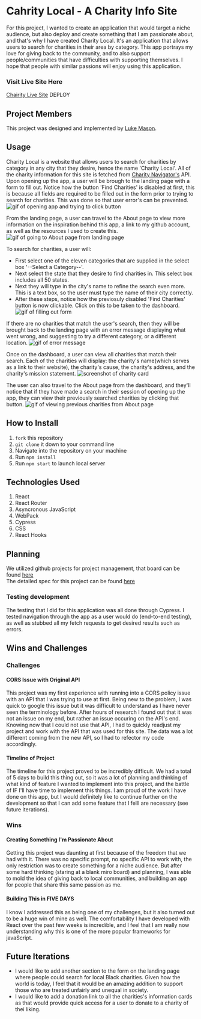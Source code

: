 # Cahrity Local - A Charity Info Site
For this project, I wanted to create an application that would target a niche audience, but also deploy and create something that I am passionate about, and that's why I have created Charity Local. It's an application that allows users to search for charities in their area by category. This app portrays my love for giving back to the community, and to also support people/communities that have difficulties with supporting themselves. I hope that people with similar passions will enjoy using this application.

### Visit Live Site Here
[Chairity Live Site](https://enigmatic-thicket-88642.herokuapp.com/) DEPLOY

## Project Members
This project was designed and implemented by [Luke Mason](https://github.com/LukeMason33).

## Usage
Charity Local is a website that allows users to search for charities by category in any city that they desire, hence the name 'Charity Local'. All of the charity information for this site is fetched from [Charity Navigator's](https://www.charitynavigator.org/) API.
Upon opening up the app, a user will be brough to the landing page with a form to fill out. Notice how the button 'Find Charities' is disabled at first, this is because all fields are required to be filled out in the form prior to trying to search for charities. This was done so that user error's can be prevented.
![gif of opening app and trying to click button]()

From the landing page, a user can travel to the About page to view more information on the inspiration behind this app, a link to my github account, as well as the resources I used to create this.
![gif of going to About page from landing page]()

To search for charities, a user will:
  - First select one of the eleven categories that are supplied in the select box '--Select a Category--'.
  - Next select the state that they desire to find charities in. This select box includes all 50 states.
  - Next they will type in the city's name to refine the search even more. This is a text box, so the user must type the name of their city correctly.
  - After these steps, notice how the previosuly disabled 'Find Charities' button is now clickable. Click on this to be taken to the dashboard.
![gif of filling out form]()

If there are no charities that match the user's search, then they will be brought back to the landing page with an error message displaying what went wrong, and suggesting to try a different category, or a different location.
![gif of error message]()

Once on the dashboard, a user can view all charities that match their search. Each of the charities will display: the charity's name(which serves as a link to their website), the charity's cause, the charity's address, and the charity's mission statement.
![screenshot of charity card]()

The user can also travel to the About page from the dashboard, and they'll notice that if they have made a search in their session of opening up the app, they can view their previously searched charities by clicking that button.
![gif of viewing previous charities from About page]()

## How to Install
1. `fork` this repository
2. `git clone` it down to your command line
3. Navigate into the repository on your machine
4. Run `npm install`
5. Run `npm start` to launch local server

## Technologies Used
1. React
2. React Router
3. Asyncronous JavaScript
3. WebPack
4. Cypress
5. CSS
6. React Hooks

## Planning
We utilized github projects for project management, that board can be found [here](https://github.com/LukeMason33/CharityLocal/projects/1) <br>
The detailed spec for this project can be found [here](https://frontend.turing.io/projects/module-3/niche-audience.html) <br>

### Testing development
The testing that I did for this application was all done through Cypress. I tested navigation through the app as a user would do (end-to-end testing), as well as stubbed all my fetch requests to get desired results such as errors. 

## Wins and Challenges

### Challenges

#### CORS Issue with Original API
This project was my first experience with running into a CORS policy issue with an API that I was trying to use at first. Being new to the problem, I was quick to google this issue but it was difficult to understand as I have never seen the terminology before. After hours of research I found out that it was not an issue on my end, but rather an issue occuring on the API's end. Knowing now that I could not use that API, I had to quickly readjust my project and work with the API that was used for this site. The data was a lot different coming from the new API, so I had to refector my code accordingly. 

#### Timeline of Project
The timeline for this project proved to be incredibly difficult. We had a total of 5 days to build this thing out, so it was a lot of planning and thinking of what kind of feature I wanted to implement into this project, and the battle of IF I'll have time to implement this things. I am proud of the work I have done on this app, but I would definitely like to continue further on the development so that I can add some feature that I felll are necessary (see future iterations).

### Wins

#### Creating Something I'm Passionate About
Getting this project was daunting at first because of the freedom that we had with it. There was no specific prompt, no specific API to work with, the only restriction was to create something for a niche audience. But after some hard thinking (staring at a blank miro board) and planning, I was able to mold the idea of giving back to local communities, and building an app for people that share this same passion as me.

#### Building This in FIVE DAYS
I know I addressed this as being one of my challenges, but it also turned out to be a huge win of mine as well. The comfortability I have developed with React over the past few weeks is incredible, and I feel that I am really now understanding why this is one of the more popular frameworks for javaScript. 

## Future Iterations
* I would like to add another section to the form on the landing page where people could search for local Black charities. Given how the world is today, I feel that it would be an amazing addition to support those who are treated unfairly and unequal in society.
* I would like to add a donation link to all the charities's information cards as that would provide quick access for a user to donate to a charity of thei liking.

